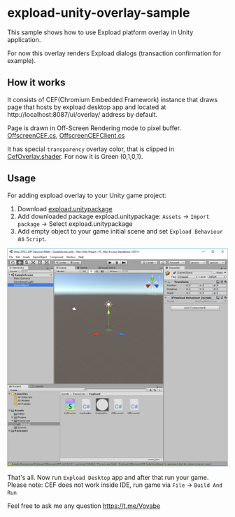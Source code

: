 # expload-unity-overlay-sample
This sample shows how to use Expload platform overlay in Unity application.

For now this overlay renders Expload dialogs (transaction confirmation for example).
## How it works
It consists of CEF(Chromium Embedded Framework) instance that draws page that hosts by expload desktop app and located at http://localhost:8087/ui/overlay/ address by default.

Page is drawn in Off-Screen Rendering mode to pixel buffer. [OffscreenCEF.cs](Assets/Resources/Expload/OffscreenCEF.cs), [OffscreenCEFClient.cs](Assets/Resources/Expload/OffscreenCEFClient.cs)

It has special `transparency` overlay color, that is clipped in [CefOverlay.shader](Assets/Resources/Expload/CefOverlay.shader). For now it is Green (0,1,0,1).

## Usage
For adding expload overlay to your Unity game project:
1. Download [expload.unitypackage](package/expload.unitypackage)
1. Add downloaded package expload.unitypackage: `Assets` -> `Import package` -> Select expload.unitypackage
2. Add empty object to your game initial scene and set `Expload Behaviour` as `Script`.

![](pics/unity-screen.png)

That's all.
Now run `Expload Desktop` app and after that run your game.
Please note: CEF does not work inside IDE, run game via `File` -> `Build And Run`

Feel free to ask me any question https://t.me/Vovabe
